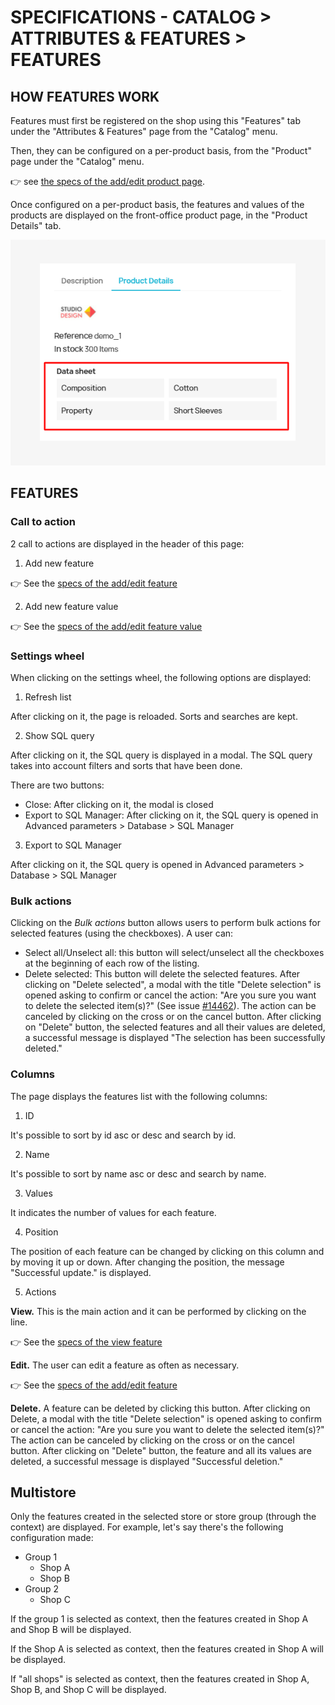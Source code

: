 # SPECIFICATIONS - CATALOG > ATTRIBUTES & FEATURES > FEATURES

## HOW FEATURES WORK

Features must first be registered on the shop using this "Features" tab under the "Attributes & Features" page from the "Catalog" menu.

Then, they can be configured on a per-product basis, from the "Product" page under the "Catalog" menu. 

:point_right: see [the specs of the add/edit product page](../../products/add-edit.md).

Once configured on a per-product basis, the features and values of the products are displayed on the front-office product page, in the "Product Details" tab.

![Feature](/static/img/FeaturesFO.png)

## FEATURES

### Call to action

2 call to actions are displayed in the header of this page:
1) Add new feature

👉 See the [specs of the add/edit feature](./add-edit-feature.md) 

2) Add new feature value

👉 See the [specs of the add/edit feature value](./add-edit-feature-value.md) 

### Settings wheel

When clicking on the settings wheel, the following options are displayed:

1) Refresh list

After clicking on it, the page is reloaded. Sorts and searches are kept.

2) Show SQL query

After clicking on it, the SQL query is displayed in a modal. The SQL query takes into account filters and sorts that have been done.

There are two buttons:

- Close: After clicking on it, the modal is closed
- Export to SQL Manager: After clicking on it, the SQL query is opened in Advanced parameters > Database > SQL Manager

3) Export to SQL Manager

After clicking on it, the SQL query is opened in Advanced parameters > Database > SQL Manager

### Bulk actions

Clicking on the _Bulk actions_ button allows users to perform bulk actions for selected features (using the checkboxes). A user can:

- Select all/Unselect all: this button will select/unselect all the checkboxes at the beginning of each row of the listing.
- Delete selected: This button will delete the selected features. 
After clicking on "Delete selected", a modal with the title "Delete selection" is opened asking to confirm or cancel the action: "Are you sure you want to delete the selected item(s)?" (See issue [#14462](https://github.com/PrestaShop/PrestaShop/issues/14462)). The action can be canceled by clicking on the cross or on the cancel button.
After clicking on "Delete" button, the selected features and all their values are deleted, a successful message is displayed "The selection has been successfully deleted."

### Columns

The page displays the features list with the following columns:

1. ID

It's possible to sort by id asc or desc and search by id.

2. Name

It's possible to sort by name asc or desc and search by name.

3. Values

It indicates the number of values for each feature.

4. Position

The position of each feature can be changed by clicking on this column and by moving it up or down.
After changing the position, the message "Successful update." is displayed.

5. Actions

**View.** This is the main action and it can be performed by clicking on the line. 

👉 See the [specs of the view feature](./view-feature.md) 

**Edit.** The user can edit a feature as often as necessary.

👉 See the [specs of the add/edit feature](./add-edit-feature.md) 

**Delete.** A feature can be deleted by clicking this button. After clicking on Delete, a modal with the title "Delete selection" is opened asking to confirm or cancel the action: "Are you sure you want to delete the selected item(s)?"
The action can be canceled by clicking on the cross or on the cancel button.
After clicking on "Delete" button, the feature and all its values are deleted, a successful message is displayed "Successful deletion."

## Multistore

 Only the features created in the selected store or store group (through the context) are displayed.
For example, let's say there's the following configuration made:
- Group 1
  - Shop A
  - Shop B
- Group 2
  - Shop C
  
If the group 1 is selected as context, then the features created in Shop A and Shop B will be displayed.

If the Shop A is selected as context, then the features created in Shop A will be displayed.

If "all shops" is selected as context, then the features created in Shop A, Shop B, and Shop C will be displayed.
